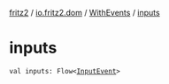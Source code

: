 [fritz2](../../index.md) / [io.fritz2.dom](../index.md) / [WithEvents](index.md) / [inputs](./inputs.md)

# inputs

`val inputs: Flow<`[`InputEvent`](https://kotlinlang.org/api/latest/jvm/stdlib/org.w3c.dom.events/-input-event/index.html)`>`